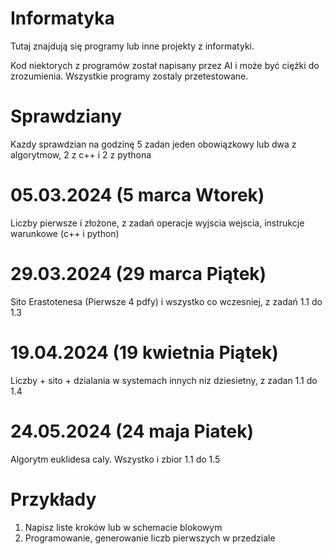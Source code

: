 # Informatyka
Tutaj znajdują się programy lub inne projekty z informatyki.

Kod niektorych z programów został napisany przez AI i może być ciężki do zrozumienia. Wszystkie programy zostaly przetestowane.

# Sprawdziany

Kazdy sprawdzian na godzinę 5 zadan jeden obowiązkowy lub dwa z algorytmow, 2 z c++ i 2 z pythona

# 05.03.2024  (5 marca Wtorek) 
Liczby pierwsze i złożone, z zadań operacje wyjscia wejscia, instrukcje warunkowe (c++ i python)
# 29.03.2024 (29 marca Piątek)
Sito Erastotenesa (Pierwsze 4 pdfy) i wszystko co wczesniej, z zadań 1.1 do 1.3
# 19.04.2024 (19 kwietnia Piątek)
Liczby + sito + dzialania w systemach innych niz dziesietny, z zadan 1.1 do 1.4
# 24.05.2024 (24 maja Piatek) 
Algorytm euklidesa caly. Wszystko i zbior 1.1 do 1.5

# Przykłady 

1. Napisz liste kroków lub w schemacie blokowym
2. Programowanie, generowanie liczb pierwszych w przedziale
